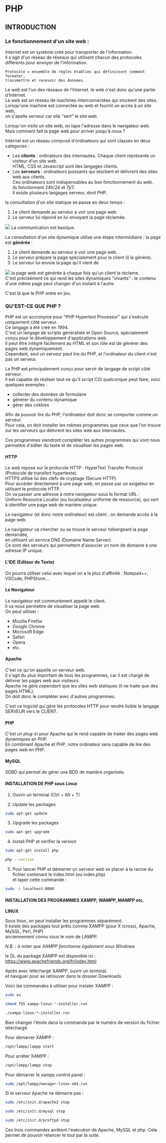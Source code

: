 # PHP

## INTRODUCTION

### Le fonctionnement d'un site web :

Internet est un système créé pour transporter de l'information.<br>
Il s'agit d'un réseau de réseaux qui utilisent chacun des protocoles différents pour envoyer de l'information.<br>
```
Protocole = ensemble de règles établies qui définissent comment formater,
transmettre et recevoir des données.
```

Le web est l'un des réseaux de l'Internet. le web n'est donc qu'une partie d'Internet.<br>
Le web est un réseau de machines interconnectées qui stockent des sites.<br>
Lorsqu'une machine est connectée au web et fournit un accès à un site web,<br> 
on s'apelle serveur car elle "sert" le site web.<br>

Lorsqu'on visite un site web, on tape l'adresse dans le navigateur web.<br>
Mais comment fait la page web pour arriver jusqu'à nous ?<br>

Internet est un réseau composé d'ordinateurs qui sont classés en deux catégories :
* Les **clients** : ordinateurs des internautes. Chaque client représente un visiteur d'un site web.<br>
HTML, CSS et Javascript sont des langages clients. 
* Les **serveurs** : ordinateurs puissants qui stockent et délivrent des sites web aux clients.<br>
Ces ordinateurs sont indispensables au bon fonctionnement du web.<br>
ils fonctionnent 24h/24 et 7j/7.<br>
Il existe plusieurs langages serveur, dont PHP.

la consultation d'un site statique se passe en deux temps : 
1. Le client demande au serveur à voir une page web.
2. Le serveur lui répond en lui envoyant la page réclamée.

![](./img/transf-site-statique.png)
La communication est basique.

La consultation d'un site dynamique utilise une étape intermédiaire : la page est **générée** :
1. Le client demande au serveur à voir une page web.
2. Le serveur prépare la page spécialement pour le client (il la génère).
3. Le serveur lui envoie la page qu'il vient de 

![](./img/transf-site-dynamique.png)
la page web est générée à chaque fois qu'un client la réclame.<br>
C'est précisément ce qui rend les sites dynamiques "vivants" : le contenu d'une même page peut changer d'un instant à l'autre.

C'est là que le PHP entre en jeu.

### QU'EST-CE QUE PHP ?

PHP est un accronyme pour "PHP Hypertext Processor" qui s'exécute uniquement côté serveur.<br>
Ce langage a été créé en 1994.<br>
C'est un langage de scripts généraliste et Open Source, spécialement conçu pour le développement d'applications web.<br>
Il peut être intégré facilement au HTML et son rôle est de générer des pages web dynamiquement.<br>
Cependant, seul un serveur peut lire du PHP, et l'ordinateur du client n'est pas un serveur.<br> 

Le PHP est principalement conçu pour servir de langage de script côté serveur.<br>
Il est capable de réaliser tout ce qu'il script CGI quelconque peut faire, voici quelques exemples :
* collecter des données de formulaire
* générer du contenu dynamique
* gérer des cokkies

Afin de pouvoir lire du PHP, l'ordinateur doit donc se comporter comme un serveur.<br>
Pour cela, on doit installer les mêmes programmes que ceux que l'on trouve sur les serveurs qui délivrent les sites web aux internautes.<br>

Ces programmes viendront compléter les autres programmes qui vont nous permettre d'éditer du texte et de visualiser les pages web.<br>

#### HTTP 

Le web repose sur le protocole HTTP : HyperText Transfer Protocol (Protocole de transfert hypertexte).<br>
HTTPS utilise lui des clefs de cryptage (Secure HTTP).<br>
Pour accéder directement à une page web, on passe par un avigateur en utilisant le protocole HTTP.<br>
On va passer une adresse à notre navigateur sous le format URL :<br>
Uniform Resource Locator (ou localisateur uniforme de ressource), qui sert à identifier une page web de manière unique.<br>

Le navigateur (et donc notre ordinateur) est client : on demande accès à la page web.<br>

Le navigateur va chercher ou se trouve le serveur hébergeant la page demandée,<br>
en utilisant un service DNS (Domaine Name Server).<br>
Ce sont des serveurs qui permettent d'associer un nom de domaine à une adresse IP unique.<br>


#### L'IDE (Editeur de Texte)

On pourra utiliser celui avec lequel on a le plus d'affinité : Notepad++, VSCode, PHPStorm...

#### Le Navigateur

Le navigateur est communément appelé le client.<br>
Il va nous permettre de visualiser la page web.<br>
On peut utiliser :
* Mozilla Firefox
* Google Chrome
* Microsoft Edge
* Safari
* Opera
* etc.

#### Apache 

C'est ce qu'on appelle un serveur web.<br>
Il s'agit du plus important de tous les programmes, car il est chargé de délivrer les pages web aux visiteurs.<br>
Apache ne gère cependant que les sites web statiques (il ne traite que des pages HTML).<br>
On doit donc le compléter avec d'autres programmes.

C'est ce logiciel qui gère les protocoles HTTP pour rendre lisible le langage SERVEUR vers le CLIENT.

#### PHP

C'est un _plug-in_ pour Apache qui le rend capable de traiter des pages web dynamiques en PHP.<br>
En combinant Apache et PHP, notre ordinateur sera capable de lire des pages web en PHP.<br>

#### MySQL

SGBD qui permet de gérer une BDD de manière organisée.

#### INSTALLATION DE PHP sous Linux

1. Ouvrir un terminal (Ctrl + Alt + T)

2. Update les packages
```bash
sudo apt-get update
```

3. Upgrade les packages
```bash
sudo apt-get upgrade
```

4. Install PHP et vérifier la version
```bash
sudo apt-get install php

php --version
```

5. Pour lancer PHP et démarrer un serveur web
se placer à la racine du fichier contenant le index.html (ou index.php)<br> 
et taper cette commande : 
```bash
sudo -S localhost:8000
```


#### INSTALLATION DES PROGRAMMES XAMPP, WAMPP, MAMPP etc.

**LINUX**

Sous linux, on peut installer les programmes séparément.<br>
Il existe des packages tout prêts comme XAMPP (pour X (cross), Apache, MySQL, Perl, PHP)<br>
anciennement connu sous le nom de LAMPP.

_N.B. : à noter que XAMPP fonctionne également sous Windows_

le DL du package XAMPP est disponible ici : https://www.apachefriends.org/fr/index.html

Après avec téléchargé XAMPP, ouvrir un terminal.<br>
et naviguer pour se retrouver dans le dossier Downloads.<br>

Voici les commandes à utiliser pour instaler XAMPP  : 

```bash
sudo su
```

```bash
chmod 755 xampp-linux-*-installer.run
```

```bash
./xampp-linux-*-installer.run
```

Bien changer l'étoile dans la commande par le numéro de version du fichier téléchargé.

Pour démarrer XAMPP :
```bash
/opt/lampp/lampp start
```
Pour arrêter XAMPP :
```bash
/opt/lampp/lampp stop
```

Pour démarrer le xampp control panel :
```bash
sudo /opt/lampp/manager-linux-x64.run
```

Si le serveur Apache ne démarre pas : 
```bash
sudo /etc/init.d/apache2 stop 

sudo /etc/init.d/mysql stop

sudo /etc/init.d/proftpd stop
```
Ces trois commandes arrêtent l'exécution de Apache, MySQL et php. 
Cela permet de pouvoir relancer le tout par la suite.
